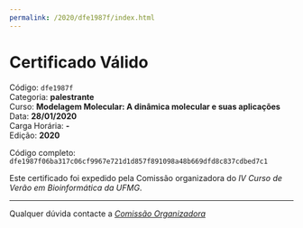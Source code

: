 ```yaml
---
permalink: /2020/dfe1987f/index.html
---
```


# Certificado Válido

Código: `dfe1987f`<br>
Categoria: **palestrante**<br>
Curso: **Modelagem Molecular: A dinâmica molecular e suas aplicações**<br>
Data: **28/01/2020**<br>
Carga Horária: **-**<br>
Edição: **2020**<br>


Código completo: `dfe1987f06ba317c06cf9967e721d1d857f891098a48b669dfd8c837cdbed7c1`


Este certificado foi expedido pela Comissão organizadora do *IV Curso de Verão em Bioinformática da UFMG*.

----

Qualquer dúvida contacte a [_Comissão Organizadora_](<mailto:cursobioinfoufmg@gmail.com$subject=[Certificados]>)

